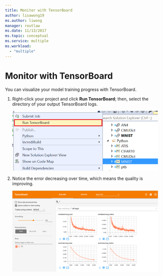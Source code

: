 ```yaml
---
title: Monitor with TensorBoard
author: lisawong19
ms.author: liwong
manager: routlaw
ms.date: 11/13/2017
ms.topic: conceptual
ms.service: multiple
ms.workload:
  - "multiple"
---
```

# Monitor with TensorBoard

You can visualize your model training progress with TensorBoard.

1. Right-click your project and click **Run TensorBoard**; then, select the directory of your output TensorBoard logs.

    ![run tensorboard](media/monitor-tensorboard/run-tensorboard.png)

2. Notice the error decreasing over time, which means the quality is improving.

    ![run tensorboard](media/monitor-tensorboard/tensorboard.png)